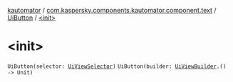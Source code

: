 [kautomator](../../index.md) / [com.kaspersky.components.kautomator.component.text](../index.md) / [UiButton](index.md) / [&lt;init&gt;](./-init-.md)

# &lt;init&gt;

`UiButton(selector: `[`UiViewSelector`](../../com.kaspersky.components.kautomator.component.common.builders/-ui-view-selector/index.md)`)`
`UiButton(builder: `[`UiViewBuilder`](../../com.kaspersky.components.kautomator.component.common.builders/-ui-view-builder/index.md)`.() -> Unit)`